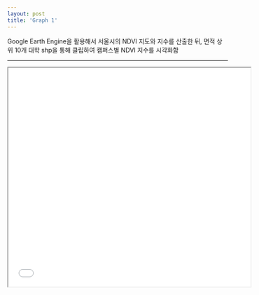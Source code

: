 ```yaml
---
layout: post
title: 'Graph 1'
---
```


Google Earth Engine을 활용해서 서울시의 NDVI 지도와 지수를 산출한 뒤, 면적 상위 10개 대학 shp을 통해 클립하여 캠퍼스별 NDVI 지수를 시각화함

---

<iframe src="/assets/graph.html" width="110%" height="500px"></iframe>
